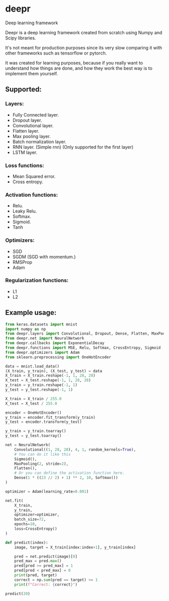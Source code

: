# deepr

Deep learning framework

Deepr is a deep learning framework created from scratch using Numpy and Scipy libraries.

It's not meant for production purposes since its very slow comparing it with other frameworks such as
tensorflow or pytorch.

It was created for learning purposes, because if you really want to understand how things are done, and how they work
the best way is to implement them yourself.

## Supported:

### Layers:

- Fully Connected layer.
- Dropout layer.
- Convolutional layer.
- Flatten layer.
- Max pooling layer.
- Batch normalization layer.
- RNN layer. (Simple rnn) (Only supported for the first layer)
- LSTM layer.

### Loss functions:

- Mean Squared error.
- Cross entropy.

### Activation functions:

- Relu.
- Leaky Relu.
- Softmax.
- Sigmoid.
- Tanh

### Optimizers:

- SGD
- SGDM (SGD with momentum.)
- RMSProp
- Adam

### Regularization functions:

- L1
- L2

## Example usage:

```python
from keras.datasets import mnist
import numpy as np
from deepr.layers import Convolutional, Dropout, Dense, Flatten, MaxPooling
from deepr.net import NeuralNetwork
from deepr.callbacks import ExponentialDecay
from deepr.functions import MSE, Relu, Softmax, CrossEntropy, Sigmoid
from deepr.optimizers import Adam
from sklearn.preprocessing import OneHotEncoder

data = mnist.load_data()
(X_train, y_train), (X_test, y_test) = data
X_train = X_train.reshape(-1, 1, 28, 28)
X_test = X_test.reshape(-1, 1, 28, 28)
y_train = y_train.reshape(-1, 1)
y_test = y_test.reshape(-1, 1)

X_train = X_train / 255.0
X_test = X_test / 255.0

encoder = OneHotEncoder()
y_train = encoder.fit_transform(y_train)
y_test = encoder.transform(y_test)

y_train = y_train.toarray()
y_test = y_test.toarray()

net = NeuralNetwork(
    Convolutional((1, 28, 28), 4, 1, random_kernels=True),
    # You can do it like this
    Sigmoid(),
    MaxPooling(2, stride=2),
    Flatten(),
    # Or you can define the activation function here.
    Dense(1 * ((23 // 2) + 1) ** 2, 10, Softmax())
)

optimizer = Adam(learning_rate=0.001)

net.fit(
    X_train,
    y_train,
    optimizer=optimizer,
    batch_size=72,
    epochs=10,
    loss=CrossEntropy()
)

def predict(index):
    image, target = X_train[index:index+1], y_train[index]

    pred = net.predict(image)[0]
    pred_max = pred.max()
    pred[pred >= pred_max] = 1
    pred[pred < pred_max] = 0
    print(pred, target)
    correct = np.sum(pred == target) >= 1
    print(f"Correct: {correct}")

predict(20)
```

